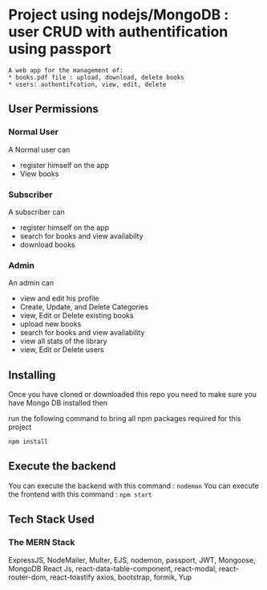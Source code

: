 # Project using nodejs/MongoDB : user CRUD with authentification using passport
    A web app for the management of:
    * books.pdf file : upload, download, delete books
    * users: authentifcation, view, edit, delete
   


## User Permissions

### Normal User

A Normal user can

* register himself on the app
* View books

### Subscriber
 A subscriber can 
* register himself on the app
* search for books and view availabilty
* download books

### Admin

An admin can

* view and edit his profile
* Create, Update, and Delete Categories
* view, Edit or Delete existing books
* upload new books
* search for books and view availability
* view all stats of the library
* view, Edit or Delete users




## Installing
Once you have cloned or downloaded this repo you need to make sure you have Mongo DB installed then

run the following command to bring all npm packages required for this project

`npm install` 

## Execute the backend

You  can execute the backend with  this command : `nodemon`
You  can execute the frontend with  this command : `npm start`

## Tech Stack Used

### The MERN Stack
 ExpressJS, NodeMailer, Multer, EJS, nodemon, passport, JWT, Mongoose, MongoDB
 React Js, react-data-table-component, react-modal, react-router-dom, react-toastify
 axios, bootstrap, formik, Yup